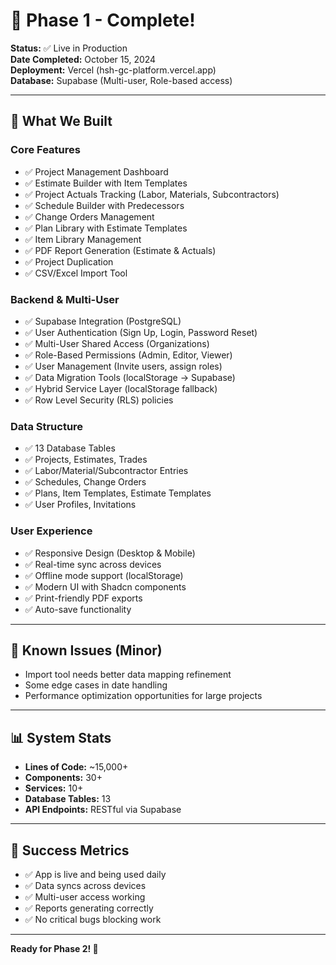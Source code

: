 # 🎉 Phase 1 - Complete! 

**Status:** ✅ Live in Production  
**Date Completed:** October 15, 2024  
**Deployment:** Vercel (hsh-gc-platform.vercel.app)  
**Database:** Supabase (Multi-user, Role-based access)

---

## 🚀 What We Built

### **Core Features**
- ✅ Project Management Dashboard
- ✅ Estimate Builder with Item Templates
- ✅ Project Actuals Tracking (Labor, Materials, Subcontractors)
- ✅ Schedule Builder with Predecessors
- ✅ Change Orders Management
- ✅ Plan Library with Estimate Templates
- ✅ Item Library Management
- ✅ PDF Report Generation (Estimate & Actuals)
- ✅ Project Duplication
- ✅ CSV/Excel Import Tool

### **Backend & Multi-User**
- ✅ Supabase Integration (PostgreSQL)
- ✅ User Authentication (Sign Up, Login, Password Reset)
- ✅ Multi-User Shared Access (Organizations)
- ✅ Role-Based Permissions (Admin, Editor, Viewer)
- ✅ User Management (Invite users, assign roles)
- ✅ Data Migration Tools (localStorage → Supabase)
- ✅ Hybrid Service Layer (localStorage fallback)
- ✅ Row Level Security (RLS) policies

### **Data Structure**
- ✅ 13 Database Tables
- ✅ Projects, Estimates, Trades
- ✅ Labor/Material/Subcontractor Entries
- ✅ Schedules, Change Orders
- ✅ Plans, Item Templates, Estimate Templates
- ✅ User Profiles, Invitations

### **User Experience**
- ✅ Responsive Design (Desktop & Mobile)
- ✅ Real-time sync across devices
- ✅ Offline mode support (localStorage)
- ✅ Modern UI with Shadcn components
- ✅ Print-friendly PDF exports
- ✅ Auto-save functionality

---

## 🐛 Known Issues (Minor)
- Import tool needs better data mapping refinement
- Some edge cases in date handling
- Performance optimization opportunities for large projects

---

## 📊 System Stats
- **Lines of Code:** ~15,000+
- **Components:** 30+
- **Services:** 10+
- **Database Tables:** 13
- **API Endpoints:** RESTful via Supabase

---

## 🎯 Success Metrics
- ✅ App is live and being used daily
- ✅ Data syncs across devices
- ✅ Multi-user access working
- ✅ Reports generating correctly
- ✅ No critical bugs blocking work

---

**Ready for Phase 2! 🚀**

